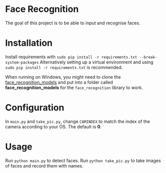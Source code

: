 # Face Recognition

The goal of this project is to be able to input and recognise faces.

# Installation

Install requirements with 
`sudo pip install -r requirements.txt --break-system-packages`
Alternatively setting up a virtual environment and using `sudo pip install -r requirements.txt` is recommended.

When running on Windows, you might need to clone the [face_recognition_models](https://github.com/ageitgey/face_recognition_models) and put into a folder called **face_recognition_models** for the `face_recognition` library to work.

# Configuration

In `main.py` and `take_pic.py`, change `CAMINDEX` to match the index of the camera according to your OS.
The default is **0**.

# Usage

Run `python main.py` to detect faces.
Run `python take_pic.py` to take images of faces and record them with names.
